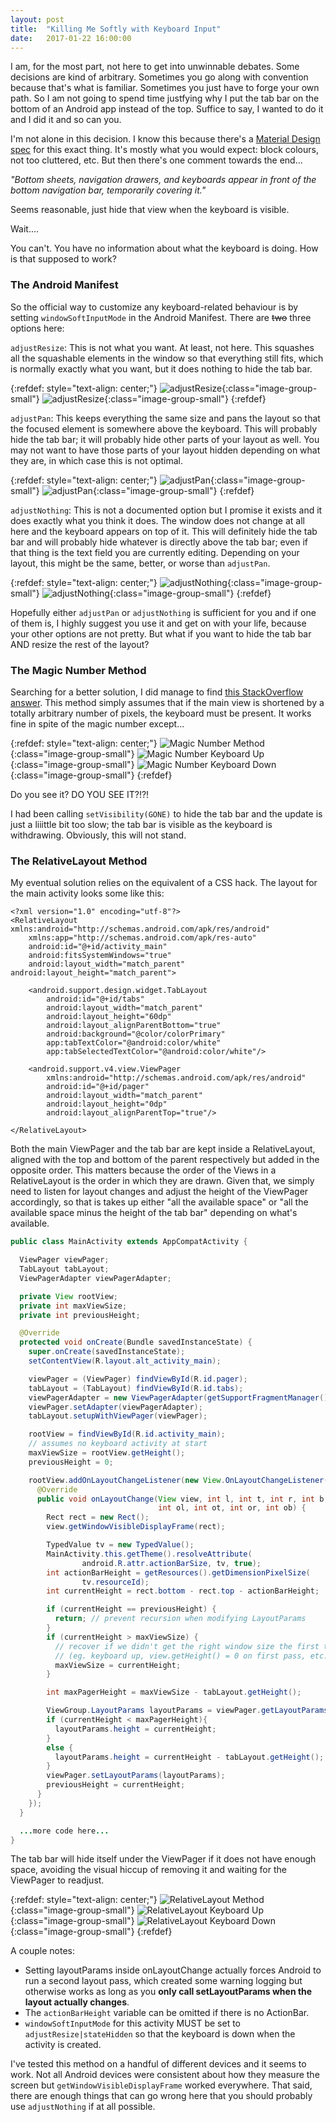 ```yaml
---
layout: post
title:  "Killing Me Softly with Keyboard Input"
date:   2017-01-22 16:00:00
---
```


I am, for the most part, not here to get into unwinnable debates. Some decisions are kind of arbitrary. Sometimes you go along with convention because that's what is familiar. Sometimes you just have to forge your own path. So I am not going to spend time justfying why I put the tab bar on the bottom of an Android app instead of the top. Suffice to say, I wanted to do it and I did it and so can you.

<!--more-->

I'm not alone in this decision. I know this because there's a [Material Design spec](https://material.io/guidelines/components/bottom-navigation.html#bottom-navigation-specs) for this exact thing. It's mostly what you would expect: block colours, not too cluttered, etc. But then there's one comment towards the end...

*"Bottom sheets, navigation drawers, and keyboards appear in front of the bottom navigation bar, temporarily covering it."*

Seems reasonable, just hide that view when the keyboard is visible.

Wait....

You can't. You have no information about what the keyboard is doing. How is that supposed to work?

### The Android Manifest

So the official way to customize any keyboard-related behaviour is by setting `windowSoftInputMode` in the Android Manifest. There are ~~two~~ three options here:

`adjustResize`: This is not what you want. At least, not here. This squashes all the squashable elements in the window so that everything still fits, which is normally exactly what you want, but it does nothing to hide the tab bar.

{:refdef: style="text-align: center;"}
![adjustResize](/assets/20170122/adjustResize1.gif){:class="image-group-small"}
![adjustResize](/assets/20170122/adjustResize2.gif){:class="image-group-small"}
{:refdef}

`adjustPan`: This keeps everything the same size and pans the layout so that the focused element is somewhere above the keyboard. This will probably hide the tab bar; it will probably hide other parts of your layout as well. You may not want to have those parts of your layout hidden depending on what they are, in which case this is not optimal.

{:refdef: style="text-align: center;"}
![adjustPan](/assets/20170122/adjustPan1.gif){:class="image-group-small"}
![adjustPan](/assets/20170122/adjustPan2.gif){:class="image-group-small"}
{:refdef}

`adjustNothing`: This is not a documented option but I promise it exists and it does exactly what you think it does. The window does not change at all here and the keyboard appears on top of it. This will definitely hide the tab bar and will probably hide whatever is directly above the tab bar; even if that thing is the text field you are currently editing. Depending on your layout, this might be the same, better, or worse than `adjustPan`.

{:refdef: style="text-align: center;"}
![adjustNothing](/assets/20170122/adjustNothing1.gif){:class="image-group-small"}
![adjustNothing](/assets/20170122/adjustNothing2.gif){:class="image-group-small"}
{:refdef}

Hopefully either `adjustPan` or `adjustNothing` is sufficient for you and if one of them is, I highly suggest you use it and get on with your life, because your other options are not pretty. But what if you want to hide the tab bar AND resize the rest of the layout?

### The Magic Number Method
Searching for a better solution, I did manage to find [this StackOverflow answer](http://stackoverflow.com/a/4737265). This method simply assumes that if the main view is shortened by a totally arbitrary number of pixels, the keyboard must be present. It works fine in spite of the magic number except...

{:refdef: style="text-align: center;"}
![Magic Number Method](/assets/20170122/magicNumber1.gif){:class="image-group-small"}
![Magic Number Keyboard Up](/assets/20170122/mnscreenup.gif){:class="image-group-small"}
![Magic Number Keyboard Down](/assets/20170122/mnscreendown.gif){:class="image-group-small"}
{:refdef}

Do you see it? DO YOU SEE IT?!?!

I had been calling `setVisibility(GONE)` to hide the tab bar and the update is just a liiittle bit too slow; the tab bar is visible as the keyboard is withdrawing. Obviously, this will not stand.

### The RelativeLayout Method

My eventual solution relies on the equivalent of a CSS hack. The layout for the main activity looks some like this:

	<?xml version="1.0" encoding="utf-8"?>
	<RelativeLayout xmlns:android="http://schemas.android.com/apk/res/android"
	    xmlns:app="http://schemas.android.com/apk/res-auto"
	    android:id="@+id/activity_main"
	    android:fitsSystemWindows="true"
	    android:layout_width="match_parent" android:layout_height="match_parent">

	    <android.support.design.widget.TabLayout
	        android:id="@+id/tabs"
	        android:layout_width="match_parent"
	        android:layout_height="60dp"
	        android:layout_alignParentBottom="true"
	        android:background="@color/colorPrimary"
	        app:tabTextColor="@android:color/white"
	        app:tabSelectedTextColor="@android:color/white"/>

	    <android.support.v4.view.ViewPager
	        xmlns:android="http://schemas.android.com/apk/res/android"
	        android:id="@+id/pager"
	        android:layout_width="match_parent"
	        android:layout_height="0dp"
	        android:layout_alignParentTop="true"/>

	</RelativeLayout>

Both the main ViewPager and the tab bar are kept inside a RelativeLayout, aligned with the top and bottom of the parent respectively but added in the opposite order. This matters because the order of the Views in a RelativeLayout is the order in which they are drawn. Given that, we simply need to listen for layout changes and adjust the height of the ViewPager accordingly, so that is takes up either "all the available space" or "all the available space minus the height of the tab bar" depending on what's available.

```java
public class MainActivity extends AppCompatActivity {

  ViewPager viewPager;
  TabLayout tabLayout;
  ViewPagerAdapter viewPagerAdapter;

  private View rootView;
  private int maxViewSize;
  private int previousHeight;

  @Override
  protected void onCreate(Bundle savedInstanceState) {
    super.onCreate(savedInstanceState);
    setContentView(R.layout.alt_activity_main);

    viewPager = (ViewPager) findViewById(R.id.pager);
    tabLayout = (TabLayout) findViewById(R.id.tabs);
    viewPagerAdapter = new ViewPagerAdapter(getSupportFragmentManager());
    viewPager.setAdapter(viewPagerAdapter);
    tabLayout.setupWithViewPager(viewPager);

    rootView = findViewById(R.id.activity_main);
    // assumes no keyboard activity at start
    maxViewSize = rootView.getHeight();
    previousHeight = 0;

    rootView.addOnLayoutChangeListener(new View.OnLayoutChangeListener() {
      @Override
      public void onLayoutChange(View view, int l, int t, int r, int b,
                                 int ol, int ot, int or, int ob) {
        Rect rect = new Rect();
        view.getWindowVisibleDisplayFrame(rect);

        TypedValue tv = new TypedValue();
        MainActivity.this.getTheme().resolveAttribute(
                android.R.attr.actionBarSize, tv, true);
        int actionBarHeight = getResources().getDimensionPixelSize(
                tv.resourceId);
        int currentHeight = rect.bottom - rect.top - actionBarHeight;

        if (currentHeight == previousHeight) {
          return; // prevent recursion when modifying LayoutParams
        }
        if (currentHeight > maxViewSize) {
          // recover if we didn't get the right window size the first time
          // (eg. keyboard up, view.getHeight() = 0 on first pass, etc.)
          maxViewSize = currentHeight;
        }

        int maxPagerHeight = maxViewSize - tabLayout.getHeight();

        ViewGroup.LayoutParams layoutParams = viewPager.getLayoutParams();
        if (currentHeight < maxPagerHeight){
          layoutParams.height = currentHeight;
        }
        else {
          layoutParams.height = currentHeight - tabLayout.getHeight();
        }
        viewPager.setLayoutParams(layoutParams);
        previousHeight = currentHeight;
      }
    });
  }

  ...more code here...
}
```

The tab bar will hide itself under the ViewPager if it does not have enough space, avoiding the visual hiccup of removing it and waiting for the ViewPager to readjust.

{:refdef: style="text-align: center;"}
![RelativeLayout Method](/assets/20170122/hack1.gif){:class="image-group-small"}
![RelativeLayout Keyboard Up](/assets/20170122/hackscreenup.gif){:class="image-group-small"}
![RelativeLayout Keyboard Down](/assets/20170122/hackscreendown.gif){:class="image-group-small"}
{:refdef}

A couple notes:
 - Setting layoutParams inside onLayoutChange actually forces Android to run a second layout pass, which created some warning logging but otherwise works as long as you **only call setLayoutParams when the layout actually changes**.
 - The `actionBarHeight` variable can be omitted if there is no ActionBar.
 - `windowSoftInputMode` for this activity MUST be set to `adjustResize|stateHidden` so that the keyboard is down when the activity is created.

I've tested this method on a handful of different devices and it seems to work. Not all Android devices were consistent about how they measure the screen but `getWindowVisibleDisplayFrame` worked everywhere. That said, there are enough things that can go wrong here that you should probably use `adjustNothing` if at all possible.
